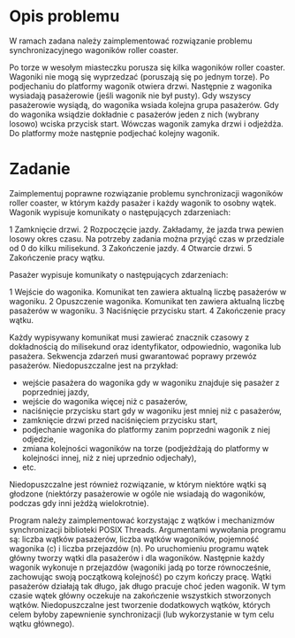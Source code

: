 # Opis problemu

W ramach zadana należy zaimplementować rozwiązanie problemu synchronizacyjnego wagoników roller coaster.

Po torze w wesołym miasteczku porusza się kilka wagoników  roller coaster. Wagoniki nie mogą się wyprzedzać (poruszają się po jednym torze). Po podjechaniu do platformy wagonik otwiera drzwi. Następnie z wagonika wysiadają pasażerowie (jeśli wagonik nie był pusty). Gdy wszyscy pasażerowie wysiądą, do wagonika wsiada kolejna grupa pasażerów. Gdy do wagonika wsiądzie dokładnie c pasażerów jeden z nich (wybrany losowo) wciska przycisk start. Wówczas wagonik zamyka drzwi i odjeżdża. Do platformy może następnie podjechać kolejny wagonik.

# Zadanie

Zaimplementuj poprawne rozwiązanie problemu synchronizacji wagoników roller coaster, w którym każdy pasażer i każdy wagonik to osobny wątek. Wagonik wypisuje komunikaty o następujących zdarzeniach:

  1 Zamknięcie drzwi.
  2 Rozpoczęcie jazdy. Zakładamy, że jazda trwa pewien losowy okres czasu. Na potrzeby zadania można przyjąć czas w przedziale od 0 do kilku milisekund.
  3 Zakończenie jazdy.
  4 Otwarcie drzwi.
  5 Zakończenie pracy wątku.

Pasażer wypisuje komunikaty o następujących zdarzeniach:

  1 Wejście do wagonika. Komunikat ten zawiera aktualną liczbę pasażerów w wagoniku.
  2 Opuszczenie wagonika. Komunikat ten zawiera aktualną liczbę pasażerów w wagoniku.
  3 Naciśnięcie przycisku start.
  4 Zakończenie pracy wątku.

Każdy wypisywany komunikat musi zawierać znacznik czasowy z dokładnością do milisekund oraz identyfikator, odpowiednio, wagonika lub pasażera. Sekwencja zdarzeń musi gwarantować poprawy przewóz pasażerów. Niedopuszczalne jest na przykład:

  - wejście pasażera do wagonika gdy w wagoniku znajduje się pasażer z poprzedniej jazdy,
  - wejście do wagonika więcej niż c pasażerów,
  - naciśnięcie przycisku start gdy w wagoniku jest mniej niż c pasażerów,
  - zamknięcie drzwi przed naciśnięciem przycisku start,
  - podjechanie wagonika do platformy zanim poprzedni wagonik z niej odjedzie,
  - zmiana kolejności wagoników na torze (podjeżdżają do platformy w kolejności innej, niż z niej uprzednio odjechały),
  - etc.

Niedopuszczalne jest również rozwiązanie, w którym niektóre wątki są głodzone (niektórzy pasażerowie w ogóle nie wsiadają do wagoników, podczas gdy inni jeżdżą wielokrotnie).

Program należy zaimplementować korzystając z wątków i mechanizmów synchronizacji biblioteki POSIX Threads. Argumentami wywołania programu są: liczba wątków pasażerów, liczba wątków wagoników, pojemność wagonika (c) i liczba przejazdów (n). Po uruchomieniu programu wątek główny tworzy wątki dla pasażerów i dla wagoników. Następnie każdy wagonik wykonuje n przejazdów (wagoniki jadą po torze równocześnie, zachowując swoją początkową kolejność) po czym kończy pracę. Wątki pasażerów działają tak długo, jak długo pracuje choć jeden wagonik. W tym czasie wątek główny oczekuje na zakończenie wszystkich stworzonych wątków. Niedopuszczalne jest tworzenie dodatkowych wątków, których celem byłoby zapewnienie synchronizacji (lub wykorzystanie w tym celu wątku głównego).
